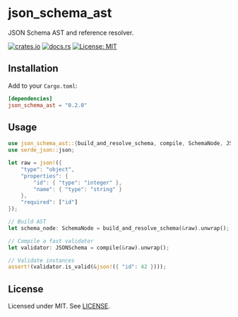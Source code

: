 # json_schema_ast

JSON Schema AST and reference resolver.

[![crates.io](https://img.shields.io/crates/v/json_schema_ast)](https://crates.io/crates/json_schema_ast) [![docs.rs](https://docs.rs/json_schema_ast/badge.svg)](https://docs.rs/json_schema_ast) [![License: MIT](https://img.shields.io/badge/license-MIT-blue.svg)](../LICENSE)

## Installation

Add to your `Cargo.toml`:

```toml
[dependencies]
json_schema_ast = "0.2.0"
```

## Usage

```rust
use json_schema_ast::{build_and_resolve_schema, compile, SchemaNode, JSONSchema};
use serde_json::json;

let raw = json!({
    "type": "object",
    "properties": {
        "id": { "type": "integer" },
        "name": { "type": "string" }
    },
    "required": ["id"]
});

// Build AST
let schema_node: SchemaNode = build_and_resolve_schema(&raw).unwrap();

// Compile a fast validator
let validator: JSONSchema = compile(&raw).unwrap();

// Validate instances
assert!(validator.is_valid(&json!({ "id": 42 })));
```

## License

Licensed under MIT. See [LICENSE](../LICENSE).
